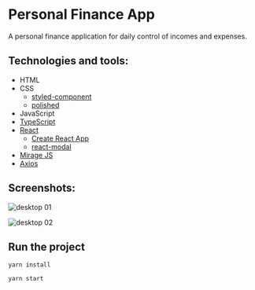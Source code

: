 # Personal Finance App

A personal finance application for daily control of incomes and expenses.

## Technologies and tools:

- HTML
- CSS
    - [styled-component](https://styled-components.com/)
    - [polished](https://polished.js.org/)
- JavaScript
- [TypeScript](https://www.typescriptlang.org/)
- [React](https://reactjs.org/)
    - [Create React App](https://create-react-app.dev/)
    - [react-modal](http://reactcommunity.org/react-modal/)
- [Mirage JS](https://miragejs.com/)
- [Axios](https://axios-http.com/)

## Screenshots:

![desktop 01](app_desktop_screenshot_01.png)

![desktop 02](app_desktop_screenshot_02.png)

## Run the project

```
yarn install
```

```
yarn start
```